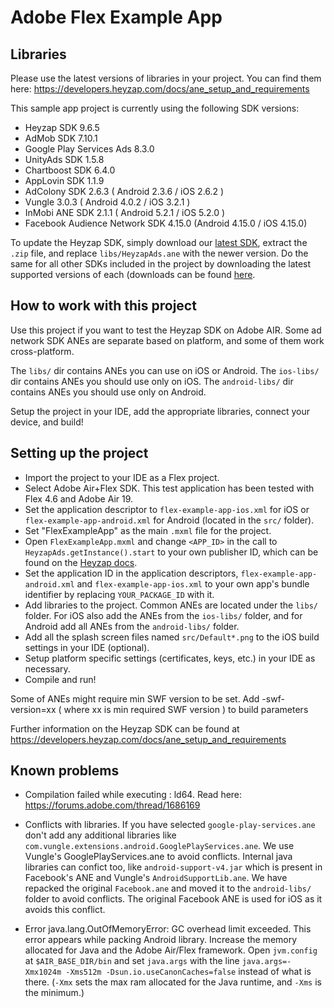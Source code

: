 # Adobe Flex Example App

## Libraries

Please use the latest versions of libraries in your project. You can find them here:
https://developers.heyzap.com/docs/ane_setup_and_requirements

This sample app project is currently using the following SDK versions:

- Heyzap SDK 9.6.5
- AdMob SDK 7.10.1
- Google Play Services Ads 8.3.0
- UnityAds SDK 1.5.8
- Chartboost SDK 6.4.0
- AppLovin SDK 1.1.9
- AdColony SDK 2.6.3 ( Android 2.3.6 / iOS 2.6.2 )
- Vungle 3.0.3 ( Android 4.0.2 / iOS 3.2.1 )
- InMobi ANE SDK 2.1.1 ( Android 5.2.1 / iOS 5.2.0 )
- Facebook Audience Network SDK 4.15.0 (Android 4.15.0 / iOS 4.15.0)

To update the Heyzap SDK, simply download our [latest SDK](https://developers.heyzap.com/sdk/download?platform=air),
extract the `.zip` file, and replace `libs/HeyzapAds.ane` with the newer version. Do the same for all other SDKs included in the project by downloading the latest supported versions of each (downloads can be found [here](https://developers.heyzap.com/docs/ane_setup_and_requirements).

## How to work with this project

Use this project if you want to test the Heyzap SDK on Adobe AIR.
Some ad network SDK ANEs are separate based on platform, and some of them work cross-platform.

The `libs/` dir contains ANEs you can use on iOS or Android.
The `ios-libs/` dir contains ANEs you should use only on iOS.
The `android-libs/` dir contains ANEs you should use only on Android.

Setup the project in your IDE, add the appropriate libraries, connect your device, and build!

## Setting up the project

- Import the project to your IDE as a Flex project.
- Select Adobe Air+Flex SDK. This test application has been tested with Flex 4.6 and Adobe Air 19.
- Set the application descriptor to `flex-example-app-ios.xml` for iOS or `flex-example-app-android.xml` for Android (located in the `src/` folder).
- Set "FlexExampleApp" as the main `.mxml` file for the project.
- Open `FlexExampleApp.mxml` and change `<APP_ID>` in the call to `HeyzapAds.getInstance().start` to your own publisher ID, which can be found on the [Heyzap docs](https://developers.heyzap.com/docs/ane_setup_and_requirements).
- Set the application ID in the application descriptors, `flex-example-app-android.xml` and `flex-example-app-ios.xml` to your own app's bundle identifier by replacing `YOUR_PACKAGE_ID` with it.
- Add libraries to the project. Common ANEs are located under the `libs/` folder. For iOS also add the ANEs from the `ios-libs/` folder, and for Android add all ANEs from the `android-libs/` folder.
- Add all the splash screen files named `src/Default*.png` to the iOS build settings in your IDE (optional).
- Setup platform specific settings (certificates, keys, etc.) in your IDE as necessary.
- Compile and run!

Some of ANEs might require min SWF version to be set. Add -swf-version=xx ( where xx is min required SWF version ) to build parameters 

Further information on the Heyzap SDK can be found at https://developers.heyzap.com/docs/ane_setup_and_requirements

## Known problems

- Compilation failed while executing : ld64. Read here: https://forums.adobe.com/thread/1686169

- Conflicts with libraries. If you have selected `google-play-services.ane` don't add any additional
libraries like `com.vungle.extensions.android.GooglePlayServices.ane`. We use Vungle's GooglePlayServices.ane to avoid conflicts.
Internal java libraries can confict too, like `android-support-v4.jar` which is present in Facebook's ANE and Vungle's `AndroidSupportLib.ane`. We have repacked the original
`Facebook.ane` and moved it to the `android-libs/` folder to avoid conflicts. The original Facebook ANE is used for iOS as it avoids this conflict.

- Error java.lang.OutOfMemoryError: GC overhead limit exceeded. This error appears while packing Android library. 
Increase the memory allocated for Java and the Adobe Air/Flex framework. Open `jvm.config` at `$AIR_BASE_DIR/bin` and set `java.args` with the line `java.args=-Xmx1024m -Xms512m -Dsun.io.useCanonCaches=false` instead of what is there. (`-Xmx` sets the max ram allocated for the Java runtime, and `-Xms` is the minimum.)

